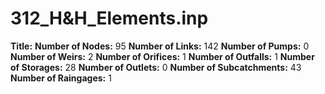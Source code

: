 # 312_H&H_Elements.inp
**Title:** 
**Number of Nodes:** 95
**Number of Links:** 142
**Number of Pumps:** 0
**Number of Weirs:** 2
**Number of Orifices:** 1
**Number of Outfalls:** 1
**Number of Storages:** 28
**Number of Outlets:** 0
**Number of Subcatchments:** 43
**Number of Raingages:** 1
